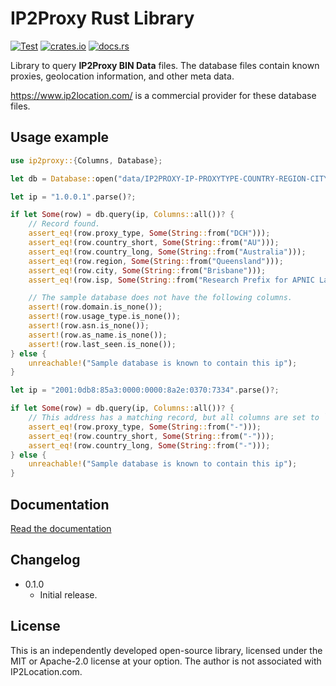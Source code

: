 IP2Proxy Rust Library
=====================

[![Test](https://github.com/niklasf/ip2proxy-rust/workflows/Test/badge.svg)](https://github.com/niklasf/ip2proxy-rust/actions)
[![crates.io](https://img.shields.io/crates/v/ip2proxy.svg)](https://crates.io/crates/ip2proxy)
[![docs.rs](https://docs.rs/ip2proxy/badge.svg)](https://docs.rs/ip2proxy)

Library to query **IP2Proxy BIN Data** files. The database files contain known
proxies, geolocation information, and other meta data.

https://www.ip2location.com/ is a commercial provider for these database files.

Usage example
-------------

```rust
use ip2proxy::{Columns, Database};

let db = Database::open("data/IP2PROXY-IP-PROXYTYPE-COUNTRY-REGION-CITY-ISP.SAMPLE.BIN")?;

let ip = "1.0.0.1".parse()?;

if let Some(row) = db.query(ip, Columns::all())? {
    // Record found.
    assert_eq!(row.proxy_type, Some(String::from("DCH")));
    assert_eq!(row.country_short, Some(String::from("AU")));
    assert_eq!(row.country_long, Some(String::from("Australia")));
    assert_eq!(row.region, Some(String::from("Queensland")));
    assert_eq!(row.city, Some(String::from("Brisbane")));
    assert_eq!(row.isp, Some(String::from("Research Prefix for APNIC Labs")));

    // The sample database does not have the following columns.
    assert!(row.domain.is_none());
    assert!(row.usage_type.is_none());
    assert!(row.asn.is_none());
    assert!(row.as_name.is_none());
    assert!(row.last_seen.is_none());
} else {
    unreachable!("Sample database is known to contain this ip");
}

let ip = "2001:0db8:85a3:0000:0000:8a2e:0370:7334".parse()?;

if let Some(row) = db.query(ip, Columns::all())? {
    // This address has a matching record, but all columns are set to `-`.
    assert_eq!(row.proxy_type, Some(String::from("-")));
    assert_eq!(row.country_short, Some(String::from("-")));
    assert_eq!(row.country_long, Some(String::from("-")));
} else {
    unreachable!("Sample database is known to contain this ip");
}
```

Documentation
-------------

[Read the documentation](https://docs.rs/ip2proxy)

Changelog
---------

* 0.1.0
  - Initial release.

License
-------

This is an independently developed open-source library, licensed under the
MIT or Apache-2.0 license at your option. The author is not associated with
IP2Location.com.

